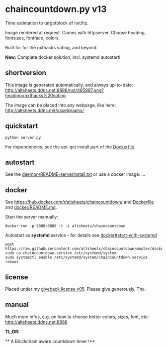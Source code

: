 # chaincountdown.py v13

Time estimation to targetblock of nxt/hz. 

Image rendered at request. Comes with httpserver.
Choose heading, fontsizes, fontface, colors.

Built for for the nxthacks voting, and beyond.

**New:** Complete docker solution, incl. systemd autostart!

## shortversion

This image is generated automatically, and always up-to-date:  
http://altsheets.ddns.net:8888/nxt/495997.png?heading=nxthacks%20voting 

The image can be placed into any webpage, like here:  
http://altsheets.ddns.net/assetgraphs/

## quickstart

    python server.py

For dependencies, see the apt-get install part of the [Dockerfile](Dockerfile).

## autostart

See the [daemon/README-serverinstall.txt](daemon/README-serverinstall.txt) or use a docker image: ...
    
## docker

See https://hub.docker.com/r/altsheets/chaincountdown/ and [Dockerfile](docker/Dockerfile) and [docker/README.md](docker/README.md).  

Start the server manually:

    docker run -p 8888:8888 -t -i altsheets/chaincountdown
    
Autostart as **systemd** service - for details see [docker#start-with-systemd](docker#start-with-systemd)

	wget https://raw.githubusercontent.com/altsheets/chaincountdown/master/docker/chaincountdown.service
    sudo cp chaincountdown.service /etc/systemd/system
    sudo systemctl enable /etc/systemd/system/chaincountdown.service
    reboot

## license

Placed under my [giveback license v05](http://altsheets.ddns.net/give). Please give generously. Thx.

## manual

Much more infos, e.g. on how to choose better colors, sizes, font, etc:  
http://altsheets.ddns.net:8888

**TL;DR:**
 
** A Blockchain aware countdown timer !**
